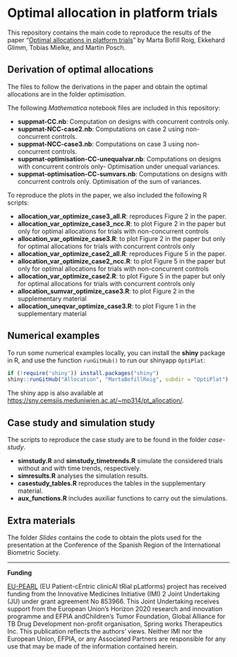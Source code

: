 Optimal allocation in platform trials
================

This repository contains the main code to reproduce the results of the
paper “[Optimal allocations in platform
trials](https://arxiv.org/abs/2304.03035)” by Marta Bofill Roig,
Ekkehard Glimm, Tobias Mielke, and Martin Posch.

## Derivation of optimal allocations

The files to follow the derivations in the paper and obtain the optimal
allocations are in the folder *optimisation*.

The following *Mathematica* notebook files are included in this
repository:

- **suppmat-CC.nb**: Computation on designs with concurrent controls
  only.
- **suppmat-NCC-case2.nb**: Computations on case 2 using non-concurrent
  controls.
- **suppmat-NCC-case3.nb**: Computations on case 3 using non-concurrent
  controls.
- **suppmat-optimisation-CC-unequalvar.nb**: Computations on designs
  with concurrent controls only- Optimisation under unequal variances.
- **suppmat-optimisation-CC-sumvars.nb**: Computations on designs with
  concurrent controls only. Optimisation of the sum of variances.

<!-- - **case3_b_lagrange.nb**: Computations on case 3  with Lagrange Multipliers. Three-period trial design assuming fixed sample sizes in period 1 and 2 -->
<!-- - **case3_ncc.nb**: Computations on case 3 for a three-period trial using non-concurrent controls. -->
<!-- - **case2_ncc.nb**: Computations on case 2 using non-concurrent controls. Two-period trial design assuming fixed sample sizes in period 1 and 2. -->
<!-- - **case2_lagrange_ncc.nb**: Computations on case 2 using non-concurrent controls with Lagrange Multipliers. Two-period trial design assuming fixed sample sizes in period 1 and 2, assuming equal allocations in period 1 (that is, r01=r11). -->

To reproduce the plots in the paper, we also included the following R
scripts:

- **allocation_var_optimize_case3_all.R**: reproduces Figure 2 in the
  paper.
- **allocation_var_optimize_case3_ncc.R**: to plot Figure 2 in the paper
  but only for optimal allocations for trials with non-concurrent
  controls
- **allocation_var_optimize_case3.R**: to plot Figure 2 in the paper but
  only for optimal allocations for trials with concurrent controls only
- **allocation_var_optimize_case2_all.R**: reproduces Figure 5 in the
  paper.
- **allocation_var_optimize_case2_ncc.R**: to plot Figure 5 in the paper
  but only for optimal allocations for trials with non-concurrent
  controls
- **allocation_var_optimize_case2.R**: to plot Figure 5 in the paper but
  only for optimal allocations for trials with concurrent controls only
- **allocation_sumvar_optimize_case3.R**: to plot Figure 2 in the
  supplementary material
- **allocation_uneqvar_optimize_case3.R**: to plot Figure 1 in the
  supplementary material

## Numerical examples

To run some numerical examples locally, you can install the **shiny**
package in R, and use the function `runGitHub()` to run our shinyapp
`OptiPlat`:

``` r
if (!require('shiny')) install.packages("shiny")
shiny::runGitHub("Allocation", "MartaBofillRoig", subdir = "OptiPlat")
```

The shiny app is also available at
<https://sny.cemsiis.meduniwien.ac.at/~mp314/pt_allocation/>.

## Case study and simulation study

The scripts to reproduce the case study are to be found in the folder
*case-study*.

- **simstudy.R** and **simstudy_timetrends.R** simulate the considered
  trials without and with time trends, respectively.
- **simresults.R** analyses the simulation results.
- **casestudy_tables.R** reproduces the tables in the supplementary
  material.
- **aux_functions.R** includes auxiliar functions to carry out the
  simulations.

## Extra materials

The folder *Slides* contains the code to obtain the plots used for the
presentation at the Conference of the Spanish Region of the
International Biometric Society.

------------------------------------------------------------------------

**Funding**

[EU-PEARL](https://eu-pearl.eu/) (EU Patient-cEntric clinicAl tRial
pLatforms) project has received funding from the Innovative Medicines
Initiative (IMI) 2 Joint Undertaking (JU) under grant agreement No
853966. This Joint Undertaking receives support from the European
Union’s Horizon 2020 research and innovation programme and EFPIA
andChildren’s Tumor Foundation, Global Alliance for TB Drug Development
non-profit organisation, Spring works Therapeutics Inc. This publication
reflects the authors’ views. Neither IMI nor the European Union, EFPIA,
or any Associated Partners are responsible for any use that may be made
of the information contained herein.
